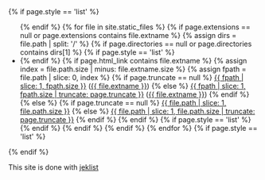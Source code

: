 <div>
{% if page.style == 'list' %}
    <ul>
{% endif %}
{% for file in site.static_files %}
    {% if page.extensions == null or page.extensions contains file.extname %}
        {% assign dirs = file.path | split: '/' %}
        {% if page.directories == null or page.directories contains dirs[1] %}
            {% if page.style == 'list' %}
                <li>
            {% endif %}
            {% if page.html_link contains file.extname %}
                {% assign index = file.path.size | minus: file.extname.size %}
                {% assign fpath = file.path | slice: 0, index %}
                {% if page.truncate == null %}
                <a href="{{ site.github.baseurl }}{{ fpath }}">{{ fpath | slice: 1, fpath.size }}</a> (<a href="{{ site.github.baseurl }}{{ file.path }}">{{ file.extname }}</a>)
                {% else %}
                <a href="{{ site.github.baseurl }}{{ fpath }}">{{ fpath | slice: 1, fpath.size | truncate: page.truncate }}</a> (<a href="{{ site.github.baseurl }}{{ file.path }}">{{ file.extname }}</a>)
                {% endif %}
            {% else %}
                {% if page.truncate == null %}
                <a href="{{ site.github.baseurl }}{{ file.path }}">{{ file.path | slice: 1, file.path.size }}</a>
                {% else %}
                <a href="{{ site.github.baseurl }}{{ file.path }}">{{ file.path | slice: 1, file.path.size | truncate: page.truncate }}</a>
                {% endif %}
            {% endif %}
            {% if page.style == 'list' %}
                </li>
            {% endif %}
        {% endif %}
    {% endif %}
{% endfor %}
{% if page.style == 'list' %}
    </ul>
{% endif %}
</div>

This site is done with [jeklist](https://github.com/fgallaire/jeklist)
